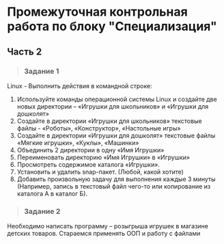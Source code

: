 # Промежуточная контрольная работа по блоку "Специализация"
## Часть 2

> ### Задание 1

Linux - Выполнить действия в командной строке:

1.   Используйте команды операционной системы Linux и создайте две новых директории – «Игрушки для школьников» и «Игрушки для дошколят»
2.   Создайте в директории «Игрушки для школьников» текстовые файлы - «Роботы», «Конструктор», «Настольные игры»
3.    Создайте в директории «Игрушки для дошколят» текстовые файлы «Мягкие игрушки», «Куклы», «Машинки»
4.   Объединить 2 директории в одну «Имя Игрушки»
5.   Переименовать директорию «Имя Игрушки» в «Игрушки»
6.   Просмотреть содержимое каталога «Игрушки».
7.   Установить и удалить snap-пакет. (Любой, какой хотите)
8.   Добавить произвольную задачу для выполнения каждые 3 минуты (Например, запись в текстовый файл чего-то или копирование из каталога А в каталог Б).

> ### Задание 2

Необходимо написать программу – розыгрыша игрушек в магазине детских товаров.
Стараемся применять ООП и работу с файлами
